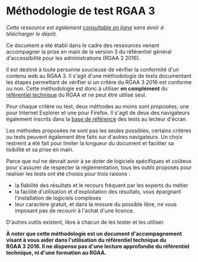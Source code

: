 # Méthodologie de test RGAA 3

*Cette ressource est également [consultable en ligne](http://disic.github.io/rgaa_methodologie/) sans avoir à télécharger le dépôt.*

Ce document a été établi dans le cadre des ressources venant accompagner la prise en main de la version 3 du référentiel général d'accessibilité pour les administrations (RGAA&nbsp;3&nbsp;2016).

Il est destiné à toute personne soucieuse de vérifier la conformité d'un contenu web au RGAA&nbsp;3. Il s'agit d'une méthodologie de tests documentant les étapes permettant de vérifier si un critère du RGAA&nbsp;3&nbsp;2016 est conforme ou non. Cette méthodologie est donc à utiliser **en complément** du [référentiel technique](http://references.modernisation.gouv.fr/rgaa/criteres.html) du RGAA et ne peut être utilisé seul.

Pour chaque critère ou test, deux méthodes au moins sont proposées, une pour Internet <span lang="en">Explorer</span> et une pour <span lang="en">Firefox</span>. Il s'agit de deux des navigateurs également inscrits dans la [base de référence](http://references.modernisation.gouv.fr/rgaa/base-de-reference.html) des tests au lecteur d'écran.

Les méthodes proposées ne sont pas les seules possibles, certains critères ou tests peuvent également être faits sur d'autres navigateurs. Un choix restreint a été fait pour limiter la longueur du document et faciliter sa lisibilité et sa prise en main.

Parce que nul ne devrait avoir à se doter de logiciels spécifiques et coûteux pour s'assurer de respecter la réglementation, tous les outils proposés pour réaliser les tests ont été choisis pour trois raisons :
* la fiabilité des résultats et le recours fréquent par les experts du métier&nbsp;
* la facilité d'utilisation et d'exploitation des résultats, vous épargnant l'installation de logiciels complexes&nbsp;
* leur caractère gratuit, et dans la mesure du possible libre, ne vous imposant pas de recourir à l'achat d'une licence.

D'autres outils existent, libre à chacun de les tester et les utiliser.

**À noter que cette méthodologie est un document d'accompagnement visant à vous aider dans l'utilisation du référentiel technique du RGAA&nbsp;3&nbsp;2016. Il ne dispense pas d'une lecture approfondie du référentiel technique, ni d'une formation au RGAA.**

